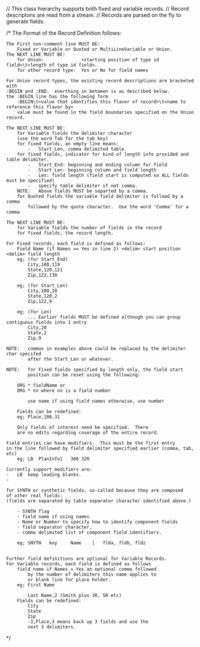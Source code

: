 //	This class hierarchy supports both fixed and variable records.
//	Record descriptons are read from a stream.
//	Records are parsed on the fly to generate fields.

/*	The Format of the Record Definition follows:

	The First non-comment line MUST BE:
		Fixed or Variable or Quoted or MultiLineVariable or Union.
	The NEXT LINE MUST BE:
		for Union:				<starting position of type id field>\t<length of type id field>.
		for other record type:	Yes or No for field names

	For Union record types, the existing record descriptions are bracketed with
	:BEGIN and :END.  everthing in between is as described below.
	the :BEGIN line has the following form
		:BEGIN\t<value that identifies this flavor of record>\t<name to reference this flavor by>
		value must be found in the field boundaries specified on the Union record.
		
	The NEXT LINE MUST BE:
		for Variable fields the delimiter character
		(use the word Tab for the tab key)
		for fixed fields, an empty line means:
			-	Start_Len, comma delimited table.
		for fixed fields, indicator for kind of length info provided and table delimiter.
			-	Start_End: beginning and ending column for field
			- 	Start_Len: beginning column and field length
			-	Len: field length (field start is computed so ALL fields must be specified)
			-	specify table delimiter if not comma.
		NOTE:	Above fields MUST be separted by a comma.
		for Quoted fields the variable field delimiter is followd by a comma
			followed by the quote character.  Use the word 'Comma' for a comma
		
	The NEXT LINE MUST BE:
		for Variable fields the number of fields in the record
		for fixed fields, the record length.
		
	For Fixed records, each field is defined as follows:
		Field Name (if Names == Yes in line 2) <delim> start position <delim> field length
		eg;	(for Start_End)
			City,100,119
			State,120,121
			Zip,122,130
			
		eg;	(for Start_Len)
			City,100,20
			State,120,2
			Zip,122,9
			
		eg;	(for Len)
			...	Earlier fields MUST be defined although you can group contiguous fields into 1 entry
			City,20
			State,2
			Zip,9
		
	NOTE:	commas in examples above could be replaced by the delimiter char specifed
			after the Start_Len or whatever.
	
	NOTE:	for Fixed fields specified by length only, the field start
			position can be reset using the following:
			
		ORG * fieldName or
		ORG * nn where nn is a field number
		
			use name if using field names otherwise, use number
		
		Fields can be redefined:
		eg;	Place,100,31
		
		Only fields of interest need be specified.  There
		are no edits regarding coverage of the entire record.

	Field entries can have modifiers.  This must be the first entry
	in the line followed by field delimiter specified earlier (comma, tab, etc)
		eg;	LB	PlanInfo1	300	320
	
	Currently support modifiers are:
	-	LB	keep leading blanks.
	-

	for SYNTH or synthetic fields, so-called because they are composed
	of other real fields:
	(fields are separated by table separator character identified above.)

		- SYNTH flag
		- field name if using names
		- Name or Number to specify how to identify component fields
		- field separator character,
		- comma delimited list of component field identifiers.

		eg;	SNYTH	key 	Name	|	flda, fldb, fldz
		
		
	Further field definitions are optional for Variable Records.
	For Variable records, each field is defined as follows
		field name if Names = Yes an optional comma followed
			by the number of delimiters this name applies to
			or blank line for place holder.
		eg;	First Name
			
			Last Name,2	(Smith plus JR, SR etc)
		Fields can be redefined:
			City
			State
			Zip
			-3,Place,3 means back up 3 fields and use the
			next 3 delimiters.
			
*/

